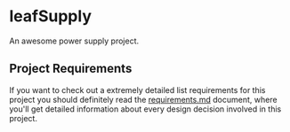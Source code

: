 # leafSupply

An awesome power supply project.


## Project Requirements

If you want to check out a extremely detailed list requirements for this project you should definitely read the [requirements.md](requirements.md) document, where you'll get detailed information about every design decision involved in this project.
